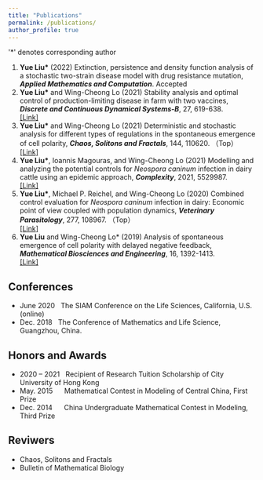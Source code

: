 ```yaml
---
title: "Publications"
permalink: /publications/
author_profile: true
---
```

'*' denotes corresponding author
1. <b>Yue Liu*</b> (2022) Extinction, persistence and density function analysis of a stochastic two-strain disease model with drug resistance mutation, <b><i>Applied Mathematics and Computation</i></b>. Accepted <br>
2. <b>Yue Liu*</b> and Wing-Cheong Lo (2021) Stability analysis and optimal control of production-limiting disease in farm with two vaccines, <b><i>Discrete and Continuous Dynamical Systems-B</i></b>, 27, 619-638. <br>
[[Link]](https://doi.org/10.3934/dcdsb.2021058)
3. <b>Yue Liu*</b> and Wing-Cheong Lo (2021) Deterministic and stochastic analysis for different types of regulations in the spontaneous emergence of cell polarity, 
 <b><i>Chaos, Solitons and Fractals</i></b>, 144, 110620. （Top）<br> 
[[Link]](https://doi.org/10.1016/j.chaos.2020.110620)
4. <b>Yue Liu*</b>, Ioannis Magouras, and Wing-Cheong Lo (2021) Modelling and analyzing the potential controls for <i>Neospora caninum</i> infection in dairy cattle using an epidemic approach, <b><i>Complexity</i></b>, 2021, 5529987. <br>
[[Link]](https://doi.org/10.1155/2021/5529987)
5. <b>Yue Liu*</b>, Michael P. Reichel, and Wing-Cheong Lo (2020) Combined control evaluation for <i>Neospora caninum</i> infection in dairy: Economic point of view coupled with population dynamics, <b><i>Veterinary Parasitology</i></b>, 277, 108967. （Top） <br> 
[[Link]](https://doi.org/10.1016/j.vetpar.2019.108967)
6. <b>Yue Liu</b> and Wing-Cheong Lo* (2019) Analysis of spontaneous emergence of cell polarity with delayed negative feedback,  <b><i>Mathematical Biosciences and Engineering</i></b>, 16, 1392-1413. <br>
[[Link]](https://doi.org/10.3934/mbe.2019068)

## Conferences
* June 2020 &nbsp; The SIAM Conference on the Life Sciences, California, U.S.(online)
* Dec. 2018 &nbsp; The Conference of Mathematics and Life Science, Guangzhou, China.

## Honors and Awards
* 2020 – 2021 &nbsp; Recipient of Research Tuition Scholarship of City University of Hong Kong
* May. 2015 &nbsp;&nbsp;&nbsp;&nbsp;  Mathematical Contest in Modeling of Central China, First Prize
* Dec. 2014 &nbsp;&nbsp;&nbsp;&nbsp;  China Undergraduate Mathematical Contest in Modeling, Third Prize

## Reviwers
* Chaos, Solitons and Fractals
* Bulletin of Mathematical Biology
